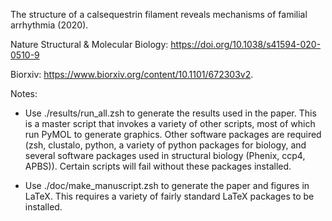The structure of a calsequestrin filament reveals mechanisms of familial arrhythmia (2020).

Nature Structural & Molecular Biology: https://doi.org/10.1038/s41594-020-0510-9

Biorxiv: https://www.biorxiv.org/content/10.1101/672303v2.

Notes:

- Use ./results/run_all.zsh to generate the results used in the paper. This is a master script that invokes a variety of other scripts, most of which run PyMOL to generate graphics. Other software packages are required (zsh, clustalo, python, a variety of python packages for biology, and several software packages used in structural biology (Phenix, ccp4, APBS)). Certain scripts will fail without these packages installed.

- Use ./doc/make_manuscript.zsh to generate the paper and figures in LaTeX. This requires a variety of fairly standard LaTeX packages to be installed.
